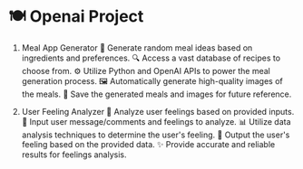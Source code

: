 # 🍽 Openai Project



1. Meal App Generator
   :rocket: Generate random meal ideas based on ingredients and preferences.
   :mag: Access a vast database of recipes to choose from.
   :gear: Utilize Python and OpenAI APIs to power the meal generation process.
   :framed_picture: Automatically generate high-quality images of the meals.
   :floppy_disk: Save the generated meals and images for future reference.

2. User Feeling Analyzer
   :mag_right: Analyze user feelings based on provided inputs.
   :speech_balloon: Input user message/comments and feelings to analyze.
   :bar_chart: Utilize data analysis techniques to determine the user's feeling.
   :thought_balloon: Output the user's feeling based on the provided data.
   :sparkles: Provide accurate and reliable results for feelings analysis.
